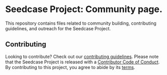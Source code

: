 # Seedcase Project: Community page.

This repository contains files related to community building, contributing guidelines, and outreach for the Seedcase Project.

## Contributing

Looking to contribute? Check out our [contributing
guidelines](https://community.seedcase-project.org). Please note that the Seedcase Project is
released with a [Contributor Code of
Conduct](https://contributor-covenant.org/version/2/1/CODE_OF_CONDUCT.html).
By contributing to this project, you agree to abide by its
[terms](https://github.com/seedcase-project/.github/blob/main/CODE_OF_CONDUCT.md).
